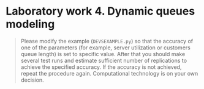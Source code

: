 # Laboratory work 4. Dynamic queues modeling

> Please modify the example (`DEVSEXAMPLE.py`) so that 
the accuracy of one of the parameters (for example, server utilization or customers queue length) is set to specific value.
> After that you should make several test runs and estimate sufficient number of replications to achieve the specified accuracy.
> If the accuracy is not achieved, repeat the procedure again. Computational technology is on your own decision.